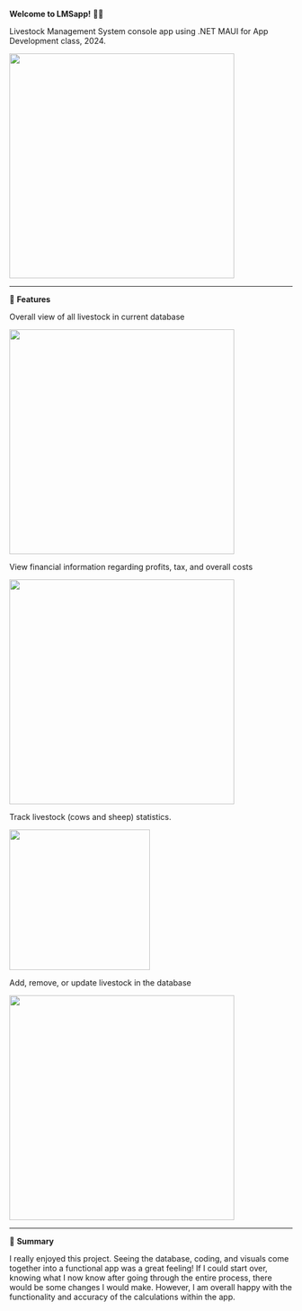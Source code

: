 **Welcome to LMSapp!** 🐄🐑

Livestock Management System console app using .NET MAUI for App Development class, 2024.

<img src="https://github.com/yllomssim/LMSapp/assets/142194837/ace10514-7817-44bb-84f6-49362637948a" height="400"><br>

***
🚀 **Features**

Overall view of all livestock in current database

<img src="https://github.com/yllomssim/LMSapp/assets/142194837/42e95c1a-9894-4a81-a40a-4929cc3162a9" height="400"><br>

View financial information regarding profits, tax, and overall costs

<img src="https://github.com/yllomssim/LMSapp/assets/142194837/c2b30434-344f-4ede-ace5-9fe9865a148f" height="400"><br>

Track livestock (cows and sheep) statistics.

<img src="https://github.com/yllomssim/LMSapp/assets/142194837/ab0789fc-ccd2-4435-8274-6578ed676fa2" height="250"><br>

Add, remove, or update livestock in the database

<img src="https://github.com/yllomssim/LMSapp/assets/142194837/585f9cd9-7d96-4700-927e-e1a8cdc1a3ff" height="400"><br>

***
💬 **Summary**

I really enjoyed this project. Seeing the database, coding, and visuals come together into a functional app was a great feeling! If I could start over, knowing what I now know after going through the entire process, there would be some changes I would make. However, I am overall happy with the functionality and accuracy of the calculations within the app.
